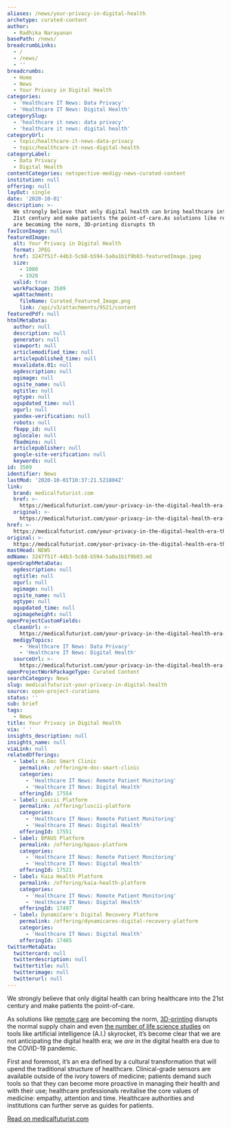 ```yaml
---
aliases: /news/your-privacy-in-digital-health
archetype: curated-content
author:
  - Radhika Narayanan
basePath: /news/
breadcrumbLinks:
  - /
  - /news/
  - ''
breadcrumbs:
  - Home
  - News
  - Your Privacy in Digital Health
categories:
  - 'Healthcare IT News: Data Privacy'
  - 'Healthcare IT News: Digital Health'
categorySlug:
  - 'healthcare it news: data privacy'
  - 'healthcare it news: digital health'
categoryUrl:
  - topic/healthcare-it-news-data-privacy
  - topic/healthcare-it-news-digital-health
categoryLabel:
  - Data Privacy
  - Digital Health
contentCategories: netspective-medigy-news-curated-content
institution: null
offering: null
layOut: single
date: '2020-10-01'
description: >-
  We strongly believe that only digital health can bring healthcare into the
  21st century and make patients the point-of-care.As solutions like remote care
  are becoming the norm, 3D-printing disrupts th
favIconImage: null
featuredImage:
  alt: Your Privacy in Digital Health
  format: JPEG
  href: 3247f51f-44b3-5c68-b594-5a0a1b1f9b03-featuredImage.jpeg
  size:
    - 1080
    - 1920
  valid: true
  workPackage: 3509
  wpAttachment:
    fileName: Curated_Featured_Image.png
    link: /api/v3/attachments/9521/content
featuredPdf: null
htmlMetaData:
  author: null
  description: null
  generator: null
  viewport: null
  articlemodified_time: null
  articlepublished_time: null
  msvalidate.01: null
  ogdescription: null
  ogimage: null
  ogsite_name: null
  ogtitle: null
  ogtype: null
  ogupdated_time: null
  ogurl: null
  yandex-verification: null
  robots: null
  fbapp_id: null
  oglocale: null
  fbadmins: null
  articlepublisher: null
  google-site-verification: null
  keywords: null
id: 3509
identifier: News
lastMod: '2020-10-01T10:37:21.521804Z'
link:
  brand: medicalfuturist.com
  href: >-
    https://medicalfuturist.com/your-privacy-in-the-digital-health-era-the-medical-futurists-guide/
  original: >-
    https://medicalfuturist.com/your-privacy-in-the-digital-health-era-the-medical-futurists-guide/
href: >-
  https://medicalfuturist.com/your-privacy-in-the-digital-health-era-the-medical-futurists-guide/
original: >-
  https://medicalfuturist.com/your-privacy-in-the-digital-health-era-the-medical-futurists-guide/
mastHead: NEWS
mdName: 3247f51f-44b3-5c68-b594-5a0a1b1f9b03.md
openGraphMetaData:
  ogdescription: null
  ogtitle: null
  ogurl: null
  ogimage: null
  ogsite_name: null
  ogtype: null
  ogupdated_time: null
  ogimageheight: null
openProjectCustomFields:
  cleanUrl: >-
    https://medicalfuturist.com/your-privacy-in-the-digital-health-era-the-medical-futurists-guide/
  medigyTopics:
    - 'Healthcare IT News: Data Privacy'
    - 'Healthcare IT News: Digital Health'
  sourceUrl: >-
    https://medicalfuturist.com/your-privacy-in-the-digital-health-era-the-medical-futurists-guide/
openProjectWorkPackageType: Curated Content
searchCategory: News
slug: medicalfuturist-your-privacy-in-digital-health
source: open-project-curations
status: ''
sub: brief
tags:
  - News
title: Your Privacy in Digital Health
via: ' '
insights_description: null
insights_name: null
viaLink: null
relatedOfferings:
  - label: m.Doc Smart Clinic
    permalink: /offering/m-doc-smart-clinic
    categories:
      - 'Healthcare IT News: Remote Patient Monitoring'
      - 'Healthcare IT News: Digital Health'
    offeringId: 17554
  - label: Luscii Platform
    permalink: /offering/luscii-platform
    categories:
      - 'Healthcare IT News: Remote Patient Monitoring'
      - 'Healthcare IT News: Digital Health'
    offeringId: 17551
  - label: BPAUS Platform
    permalink: /offering/bpaus-platform
    categories:
      - 'Healthcare IT News: Remote Patient Monitoring'
      - 'Healthcare IT News: Digital Health'
    offeringId: 17521
  - label: Kaia Health Platform
    permalink: /offering/kaia-health-platform
    categories:
      - 'Healthcare IT News: Remote Patient Monitoring'
      - 'Healthcare IT News: Digital Health'
    offeringId: 17497
  - label: DynamiCare's Digital Recovery Platform
    permalink: /offering/dynamicares-digital-recovery-platform
    categories:
      - 'Healthcare IT News: Digital Health'
    offeringId: 17465
twitterMetaData:
  twittercard: null
  twitterdescription: null
  twittertitle: null
  twitterimage: null
  twitterurl: null
---
```

<p>We strongly believe that only digital health can bring healthcare into the 21st century and make patients the point-of-care.</p><p>As solutions like <a href="https://medicalfuturist.com/get-used-to-it-remote-care-is-the-new-norm/">remote care</a> are becoming the norm, <a href="https://medicalfuturist.com/digital-health-tech-here-to-stay-after-covid-19/">3D-printing</a> disrupts the normal supply chain and even <a href="https://medicalfuturist.com/new-study-the-state-of-artificial-intelligence-based-fda-approved-medical-devices-and-algorithms-an-online-database/">the number of life science studies</a> on tools like artificial intelligence (A.I.) skyrocket, it’s become clear that we are not anticipating the digital health era; we <i>are </i>in the digital health era due to the COVID-19 pandemic.&nbsp;</p><p>First and foremost, it’s an era defined by a cultural transformation that will upend the traditional structure of healthcare. Clinical-grade sensors are available outside of the ivory towers of medicine; patients demand such tools so that they can become more proactive in managing their health and with their use; healthcare professionals revitalise the core values of medicine: empathy, attention and time. Healthcare authorities and institutions can further serve as guides for patients.</p><p><a href="https://medicalfuturist.com/your-privacy-in-the-digital-health-era-the-medical-futurists-guide/">Read on medicalfuturist.com</a></p>